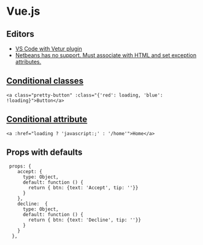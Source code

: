 # Vue.js

## Editors

* [VS Code with Vetur plugin](https://github.com/vuejs/vetur)
* [Netbeans has no support. Must associate with HTML and set exception attributes.](https://github.com/janis-rullis/dev/blob/master/Code-editor/Netbeans/Setup-and-config-netbeans.md#vuejs-syntax-highlight)

## [Conditional classes](https://vuejs.org/v2/guide/class-and-style.html)

```vue
<a class="pretty-button" :class="{'red': loading, 'blue': !loading}">Button</a>
```

## [Conditional attribute](https://stackoverflow.com/a/50395724)

```vue
<a :href="loading ? 'javascript:;' : '/home'">Home</a>
```

## Props with defaults

```vue
 props: {
    accept: {
      type: Object,
      default: function () {
        return { btn: {text: 'Accept', tip: ''}}
      }
    },
    decline:  {
      type: Object,
      default: function () {
        return { btn: {text: 'Decline', tip: ''}}
      }
    }
  },
```